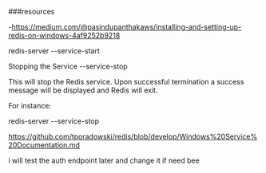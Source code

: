 ###resources

-https://medium.com/@pasindupanthakaws/installing-and-setting-up-redis-on-windows-4af9252b9218

redis-server --service-start

Stopping the Service
--service-stop

This will stop the Redis service. Upon successful termination a success message will be displayed and Redis will exit.

For instance:

redis-server --service-stop

https://github.com/tporadowski/redis/blob/develop/Windows%20Service%20Documentation.md

i will test the auth endpoint later and change it if need bee